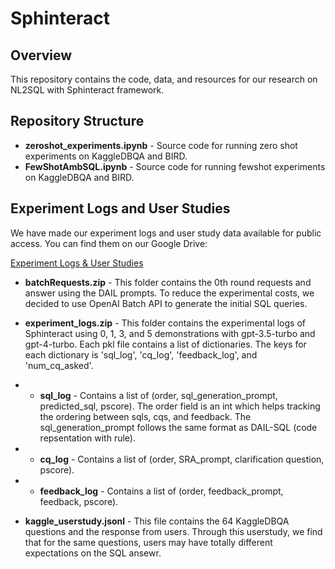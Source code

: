 # Sphinteract

## Overview
This repository contains the code, data, and resources for our research on NL2SQL with Sphinteract framework.

## Repository Structure
- **zeroshot_experiments.ipynb** - Source code for running zero shot experiments on KaggleDBQA and BIRD.
- **FewShotAmbSQL.ipynb** - Source code for running fewshot experiments on KaggleDBQA and BIRD.

## Experiment Logs and User Studies
We have made our experiment logs and user study data available for public access. You can find them on our Google Drive:

[Experiment Logs & User Studies](https://drive.google.com/drive/folders/1Mn-h6OdZAAGHxxMJ94ruDptRWK0zxNO8?usp=sharing)
- **batchRequests.zip** - This folder contains the 0th round requests and answer using the DAIL prompts. To reduce the experimental costs, we decided to use OpenAI Batch API to generate the initial SQL queries.

- **experiment_logs.zip** - This folder contains the experimental logs of Sphinteract using 0, 1, 3, and 5 demonstrations with gpt-3.5-turbo and gpt-4-turbo. Each pkl file contains a list of dictionaries. The keys for each dictionary is 'sql_log', 'cq_log', 'feedback_log', and 'num_cq_asked'.

- - **sql_log** - Contains a list of (order, sql_generation_prompt, predicted_sql, pscore). The order field is an int which helps tracking the ordering between sqls, cqs, and feedback. The sql_generation_prompt follows the same format as DAIL-SQL (code repsentation with rule).
- - **cq_log** - Contains a list of (order, SRA_prompt, clarification question, pscore).
- - **feedback_log** - Contains a list of (order, feedback_prompt, feedback, pscore).
 
- **kaggle_userstudy.jsonl** - This file contains the 64 KaggleDBQA questions and the response from users. Through this userstudy, we find that for the same questions, users may have totally different expectations on the SQL ansewr.



